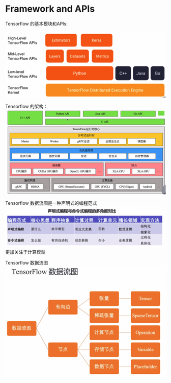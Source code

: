# Framework and APIs

Tensorflow 的基本模块和APIs:

![Alt Text](../../image/v1/tf-framework-apis.png)

Tensorflow 的架构：
![Alt Text](../../image/v1/tf-design.png)


Tensorflow 数据流图是一种声明式的编程范式
![Alt Text](../../image/v1/tf-data-flow.png)
更加关注于计算模型

Tensorflow 数据流图
![Alt Text](../../image/v1/tf-data-graph.png)